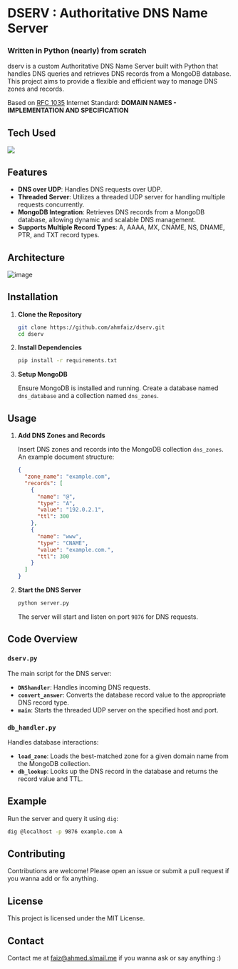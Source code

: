 # DSERV : Authoritative DNS Name Server
### Written in Python (nearly) from scratch

dserv is a custom Authoritative DNS Name Server built with Python that handles DNS queries and retrieves DNS records from a MongoDB database. This project aims to provide a flexible and efficient way to manage DNS zones and records.

Based on [RFC 1035](https://datatracker.ietf.org/doc/html/rfc1035) Internet Standard: **DOMAIN NAMES - IMPLEMENTATION AND SPECIFICATION**

## Tech Used
<img src="https://skillicons.dev/icons?i=py,mongodb" />

## Features

- **DNS over UDP**: Handles DNS requests over UDP.
- **Threaded Server**: Utilizes a threaded UDP server for handling multiple requests concurrently.
- **MongoDB Integration**: Retrieves DNS records from a MongoDB database, allowing dynamic and scalable DNS management.
- **Supports Multiple Record Types**: A, AAAA, MX, CNAME, NS, DNAME, PTR, and TXT record types.

## Architecture
![image](https://github.com/user-attachments/assets/e5b83444-d617-4b3c-988c-29bcdd772330)

## Installation

1. **Clone the Repository**

    ```sh
    git clone https://github.com/ahmfaiz/dserv.git
    cd dserv
    ```

2. **Install Dependencies**

    ```sh
    pip install -r requirements.txt
    ```

3. **Setup MongoDB**

    Ensure MongoDB is installed and running. Create a database named `dns_database` and a collection named `dns_zones`.

## Usage

1. **Add DNS Zones and Records**

    Insert DNS zones and records into the MongoDB collection `dns_zones`. An example document structure:

    ```json
    {
      "zone_name": "example.com",
      "records": [
        {
          "name": "@",
          "type": "A",
          "value": "192.0.2.1",
          "ttl": 300
        },
        {
          "name": "www",
          "type": "CNAME",
          "value": "example.com.",
          "ttl": 300
        }
      ]
    }
    ```

2. **Start the DNS Server**

    ```sh
    python server.py
    ```

    The server will start and listen on port `9876` for DNS requests.

## Code Overview

### `dserv.py`

The main script for the DNS server:

- **`DNShandler`**: Handles incoming DNS requests.
- **`convert_answer`**: Converts the database record value to the appropriate DNS record type.
- **`main`**: Starts the threaded UDP server on the specified host and port.

### `db_handler.py`

Handles database interactions:

- **`load_zone`**: Loads the best-matched zone for a given domain name from the MongoDB collection.
- **`db_lookup`**: Looks up the DNS record in the database and returns the record value and TTL.

## Example

Run the server and query it using `dig`:

```sh
dig @localhost -p 9876 example.com A
```

## Contributing

Contributions are welcome! Please open an issue or submit a pull request if you wanna add or fix anything.

## License

This project is licensed under the MIT License.

## Contact

Contact me at [faiz@ahmed.slmail.me](mailto:faiz@ahmed.slmail.me) if you wanna ask or say anything :)
